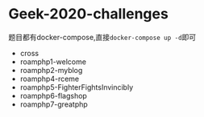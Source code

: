 # Geek-2020-challenges

题目都有docker-compose,直接`docker-compose up -d`即可

- cross
- roamphp1-welcome
- roamphp2-myblog
- roamphp4-rceme
- roamphp5-FighterFightsInvincibly
- roamphp6-flagshop
- roamphp7-greatphp



